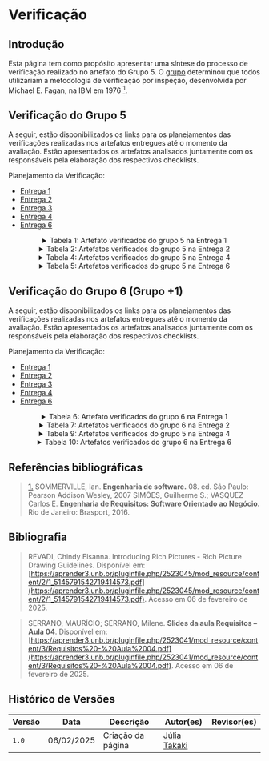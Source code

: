 # Verificação

## Introdução

Esta página tem como propósito apresentar uma síntese do processo de verificação realizado no artefato do Grupo 5. O [grupo](https://github.com/Requisitos-de-Software/2024.2-TesouroDireto) determinou que todos utilizariam a metodologia de verificação por inspeção, desenvolvida por Michael E. Fagan, na IBM em 1976 <a id="anchor_1" href="#REF1"><sup>1</sup></a>.

## Verificação do Grupo 5

A seguir, estão disponibilizados os links para os planejamentos das verificações realizadas nos artefatos entregues até o momento da avaliação. Estão apresentados os artefatos analisados juntamente com os responsáveis pela elaboração dos respectivos checklists.

Planejamento da Verificação:

- [Entrega 1](../verificacao/grupo5/entrega1/planej2-e1)
- [Entrega 2](../verificacao/grupo5/entrega2/planej2-e2)
- [Entrega 3](../verificacao/grupo5/entrega3/planej2-e3)
- [Entrega 4](../verificacao/grupo5/entrega4/planej2-e4)
- [Entrega 6](../verificacao/grupo5/entrega6/planej2-e6)

<center>

<!-- | Artefato | Entrega | Autor |
| :--------: | :-------: | :-----: |
|[Heatmap](../verificacao/grupo5/entrega1/r-heatmap)         | Entrega 1       | [Victor Rodrigues](https://github.com/ViictorHugoo) e [Thales Euflauzino](https://github.com/thaleseuflauzino)   |
|[Lista de Apps Avaliados](../verificacao/grupo5/entrega1/r-lista-app-avaliados)         | Entrega 1       | [grupo](https://requisitos-de-software.github.io/2024.2-TesouroDireto/)   |
|[App Escolhido](../verificacao/grupo5/entrega1/r-app-escolhido)         | Entrega 1       | [grupo](https://requisitos-de-software.github.io/2024.2-TesouroDireto/)   |
|[Rich Picture](../verificacao/grupo5/entrega1/r-rich-picture)         | Entrega 1       | [Thales Euflauzino](https://github.com/thaleseuflauzino) e [Júlia Takaki](https://github.com/juliatakaki)   |
|[Cronograma](../verificacao/grupo5/entrega1/r-cronograma)         | Entrega 1       | [Maria Helena](https://github.com/MariaCHelena) e [Víctor Schmidt](https://github.com/moonshinerd)   | -->

<details>
    <summary> Tabela 1: Artefato verificados do grupo 5 na Entrega 1</summary>
    <table>
  <tr>
    <th>Artefato</th>
    <th>Autor</th>
  </tr>
  <tr>
    <td><a href="../verificacao/grupo5/entrega1/r-heatmap">Heatmap</a></td>
    <td><a href="https://github.com/ViictorHugoo">Victor Rodrigues</a> e <a href="https://github.com/thaleseuflauzino">Thales Euflauzino</a></td>
  </tr>
    <tr>
    <td><a href="../verificacao/grupo5/entrega1/r-lista-app-avaliados">Lista de Apps Avaliados</a></td>
    <td><a href="https://requisitos-de-software.github.io/2024.2-TesouroDireto/">Grupo</a></td>
  </tr>
    <tr>
    <td><a href="../verificacao/grupo5/entrega1/r-app-escolhido">App Escolhido</a></td>
    <td><a href="https://requisitos-de-software.github.io/2024.2-TesouroDireto/">Grupo</a></td>
  </tr>
    <tr>
    <td><a href="../verificacao/grupo5/entrega1/r-rich-picture">Rich Picture</a></td>
    <td><a href="https://github.com/juliatakaki">Júlia Takaki</a></td>
  </tr>
    <tr>
    <td><a href="../verificacao/grupo5/entrega1/r-cronograma">Cronograma</a></td>
    <td><a href="https://github.com/MariaCHelena">Maria Helena</a> e <a href="https://github.com/moonshinerd">Víctor Schmidt</a></td>
  </tr>
</table>
<font>Fonte: <a href='https://github.com/juliatakaki'>Júlia Takaki</a></font>
</details>

<details>
    <summary> Tabela 2: Artefatos verificados do grupo 5 na Entrega 2</summary>
    
<table>
  <tr>
    <th>Artefato</th>
    <th>Autor</th>
  </tr>
  <tr>
    <td><a href="../verificacao/grupo5/entrega2/r-brainstorm">Brainstorm</a></td>
    <td><a href="https://github.com/moonshinerd">Víctor Schmidt</a></td>
  </tr>
  <tr>
    <td><a href="../verificacao/grupo5/entrega2/r-grupo-foco">Grupo de Foco</a></td>
    <td><a href="https://github.com/thaleseuflauzino">Thales Euflauzino</a></td>
  </tr>
  <tr>
    <td><a href="../verificacao/grupo5/entrega2/r-introspeccao">Introspecção</a></td>
    <td><a href="https://github.com/moonshinerd">Víctor Schmidt</a></td>
  </tr>
  <tr>
    <td><a href="../verificacao/grupo5/entrega2/r-personas">Personas</a></td>
    <td><a href="https://github.com/ViictorHugoo">Victor Rodrigues</a></td>
  </tr>
  <tr>
    <td><a href="../verificacao/grupo5/entrega2/r-glossario">Glossário</a></td>
    <td><a href="https://github.com/thaleseuflauzino">Thales Euflauzino</a></td>
  </tr>
  <tr>
    <td><a href="../verificacao/grupo5/entrega2/r-100$">Priorização 100$</a></td>
    <td><a href="https://github.com/ViictorHugoo">Victor Rodrigues</a></td>
  </tr>
  <tr>
    <td><a href="../verificacao/grupo5/entrega2/r-in-or-out">Priorização In Or Out</a></td>
    <td><a href="https://github.com/ViictorHugoo">Victor Rodrigues</a></td>
  </tr>
  <tr>
    <td><a href="../verificacao/grupo5/entrega2/r-three-level-scale">Priorização Three Level Scale</a></td>
    <td><a href="https://github.com/ViictorHugoo">Victor Rodrigues</a></td>
  </tr>
  <tr>
    <td><a href="../verificacao/grupo5/entrega2/r-perfil-de-usuario">Perfil de Usuário</a></td>
    <td><a href="https://github.com/ViictorHugoo">Victor Rodrigues</a></td>
  </tr>
  <tr>
    <td><a href="../verificacao/grupo5/entrega2/r-questionario">Questionário</a></td>
    <td><a href="https://github.com/juliatakaki">Júlia Takaki</a></td>
  </tr>
<font>Fonte: <a href='https://github.com/juliatakaki'>Júlia Takaki</a></font>
</details>

<details>
    <summary> Tabela 3: Artefatos verificados do grupo 5 na Entrega 3</summary> 
<table>
  <tr>
    <th>Artefato</th>
    <th>Autor</th>
  </tr>
  <tr>
    <td><a href="../verificacao/grupo5/entrega3/r-lexicos">Léxicos</a></td>
    <td><a href="https://github.com/thaleseuflauzino">Thales Euflauzino</a></td>
  </tr>
  <tr>
    <td><a href="../verificacao/grupo5/entrega3/r-cenarios">Cenários</a></td>
    <td><a href="https://github.com/ViictorHugoo">Victor Rodrigues</a></td>
  </tr>
  <tr>
    <td><a href="../verificacao/grupo5/entrega3/r-casos-uso">Casos de Uso</a></td>
    <td><a href="https://github.com/moonshinerd">Víctor Schmidt</a></td>
  </tr>
    <tr>
    <td><a href="../verificacao/grupo5/entrega3/r-valid-caso-uso">Validação dos Casos de Uso</a></td>
    <td><a href="https://github.com/ViictorHugoo">Victor Rodrigues</a></td>
  </tr>
    <tr>
    <td><a href="../verificacao/grupo5/entrega3/r-especificacao">Especificação Suplementar</a></td>
    <td><a href="https://github.com/MariaCHelena">Maria Helena</a> e <a href="https://github.com/juliatakaki">Júlia Takaki</a></td>
  </tr>
</table>
<font>Fonte: <a href='https://github.com/juliatakaki'>Júlia Takaki</a></font>
</details>

<details>
    <summary> Tabela 4: Artefatos verificados do grupo 5 na Entrega 4</summary>
    
<table>
  <tr>
    <th>Artefato</th>
    <th>Autor</th>
  </tr>
    <tr>
    <td><a href="../verificacao/grupo5/entrega4/r-backlog">Backlog</a></td>
    <td><a href="https://requisitos-de-software.github.io/2024.2-TesouroDireto/">Grupo</a></td>
  </tr>
    <td><a href="../verificacao/grupo5/entrega4/r-nfr">NFR Framework</a></td>
    <td><a href="https://requisitos-de-software.github.io/2024.2-TesouroDireto/">Grupo</a></td>
  </tr>
      <td><a href="../verificacao/grupo5/entrega4/r-us">Histórias do Usuário</a></td>
    <td><a href="https://requisitos-de-software.github.io/2024.2-TesouroDireto/">Grupo</a></td>
  </tr>
</table>
<font>Fonte: <a href='https://github.com/juliatakaki'>Júlia Takaki</a></font>
</details>

<details>
    <summary> Tabela 5: Artefatos verificados do grupo 5 na Entrega 6</summary>
    
<table>
  <tr>
    <th>Artefato</th>
    <th>Autor</th>
  </tr>
    <tr>
    <td><a href="../verificacao/grupo5/entrega4/r-matriz">Matriz de Rastreabilidade</a></td>
    <td><a href="https://requisitos-de-software.github.io/2024.2-TesouroDireto/">Grupo</a></td>
  </tr>
    <td><a href="../verificacao/grupo5/entrega4/r-foward">Foward-From</a></td>
    <td><a href="https://requisitos-de-software.github.io/2024.2-TesouroDireto/">Grupo</a></td>
  </tr>
      <td><a href="../verificacao/grupo5/entrega4/r-backward">Backward-From</a></td>
    <td><a href="https://requisitos-de-software.github.io/2024.2-TesouroDireto/">Grupo</a></td>
  </tr>
</table>
<font>Fonte: <a href='https://github.com/juliatakaki'>Júlia Takaki</a></font>
</details>

</center>

## Verificação do Grupo 6 (Grupo +1)

A seguir, estão disponibilizados os links para os planejamentos das verificações realizadas nos artefatos entregues até o momento da avaliação. Estão apresentados os artefatos analisados juntamente com os responsáveis pela elaboração dos respectivos checklists.

Planejamento da Verificação:

- [Entrega 1](../verificacao/grupo6/entrega1/planej2-e1)
- [Entrega 2](../verificacao/grupo6/entrega2/planej2-e2)
- [Entrega 3](../verificacao/grupo6/entrega3/planej2-e3)
- [Entrega 4](../verificacao/grupo6/entrega4/planej2-e4)
- [Entrega 6](../verificacao/grupo6/entrega6/planej2-e6)

<center>

<details>
    <summary> Tabela 6: Artefato verificados do grupo 6 na Entrega 1</summary>
    <table>
  <tr>
    <th>Artefato</th>
    <th>Autor</th>
  </tr>
  <tr>
    <td><a href="../verificacao/grupo5/entrega1/r-heatmap">Heatmap</a></td>
    <td><a href="https://github.com/an4catarina">Ana Catarina</a></td>
  </tr>
    <tr>
    <td><a href="../verificacao/grupo5/entrega1/r-lista-app-avaliados">Lista de Apps Avaliados</a></td>
    <td><a href="https://github.com/Requisitos-de-Software/2024.2-MeuINSS">Grupo</a></td>
  </tr>
    <tr>
    <td><a href="../verificacao/grupo5/entrega1/r-app-escolhido">App Escolhido</a></td>
    <td><a href="https://github.com/CristianoMoraiss">Cristiano Morais</a></td>
  </tr>
    <tr>
    <td><a href="../verificacao/grupo5/entrega1/r-rich-picture">Rich Picture</a></td>
    <td><a href="https://github.com/CristianoMoraiss">Cristiano Morais</a></td>
  </tr>
    <tr>
    <td><a href="../verificacao/grupo5/entrega1/r-cronograma">Cronograma</a></td>
    <td><a href="https://github.com/Requisitos-de-Software/2024.2-MeuINSS">Grupo</a></td>
  </tr>
</table>
<font>Fonte: <a href='https://github.com/juliatakaki'>Júlia Takaki</a></font>
</details>

<details>
    <summary> Tabela 7: Artefatos verificados do grupo 6 na Entrega 2</summary>
    
<table>
  <tr>
    <th>Artefato</th>
    <th>Autor</th>
  </tr>
  <tr>
    <td><a href="../verificacao/grupo6/entrega2/r-introspeccao">Introspecção</a></td>
    <td><a href="(https://github.com/mauricio-araujoo">Maurício Ferreira</a></td>
  </tr>
  <tr>
    <td><a href="../verificacao/grupo6/entrega2/personas2">Personas</a></td>
    <td><a href="https://github.com/julia-fortunato">Julia Fortunato</a></td>
  </tr>
  <tr>
    <td><a href="../verificacao/grupo6/entrega2/glossario">Glossário</a></td>
    <td><a href="https://github.com/an4catarina">Ana Catarina</a></td>
  </tr>
  <tr>
    <td><a href="../verificacao/grupo6/entrega2/100$">Priorização 100$</a></td>
    <td><a href="(https://github.com/nickgehjk">Nicolas Bonfim</a></td>
  </tr>
  <tr>
    <td><a href="../verificacao/grupo6/entrega2/three-level-scale">Priorização Three Level Scale</a></td>
    <td><a href="https://github.com/mauricio-araujoo">Maurício Ferreira</a></td>
  </tr>
  <tr>
    <td><a href="../verificacao/grupo6/entrega2/perfil-de-usuario">Perfil de Usuário</a></td>
    <td><a href="https://github.com/CristianoMoraiss">Cristiano Morais</a></td>
  </tr>
  <tr>
    <td><a href="../verificacao/grupo6/entrega2/questionario">Questionário</a></td>
    <td><a href="https://github.com/CristianoMoraiss">Cristiano Morais</a></td>
  </tr>
<font>Fonte: <a href='https://github.com/juliatakaki'>Júlia Takaki</a></font>
</details>

<details>
    <summary> Tabela 8: Artefatos verificados do grupo 6 na Entrega 3</summary> 
<table>
  <tr>
    <th>Artefato</th>
    <th>Autor</th>
  </tr>
  <tr>
    <td><a href="../verificacao/grupo6/entrega3/r-lexicos">Léxicos</a></td>
    <td><a href="https://github.com/Requisitos-de-Software/2024.2-MeuINSS">Grupo</a></td>
  </tr>
  <tr>
    <td><a href="../verificacao/grupo6/entrega3/r-cenarios">Cenários</a></td>
    <td><a href="https://github.com/Requisitos-de-Software/2024.2-MeuINSS">Grupo</a></td>
  </tr>
  <tr>
    <td><a href="../verificacao/grupo6/entrega3/r-casos-uso">Casos de Uso</a></td>
    <td><a href="https://github.com/Requisitos-de-Software/2024.2-MeuINSS">Grupo</a></td>
  </tr>
    <tr>
    <td><a href="../verificacao/grupo6/entrega3/r-valid-caso-uso">Validação dos Casos de Uso</a></td>
    <td><a href="https://github.com/julia-fortunato">Julia Fortunato</a></td>
  </tr>
    <tr>
    <td><a href="../verificacao/grupo6/entrega3/r-especificacao">Especificação Suplementar</a></td>
    <td><a href="https://github.com/CristianoMoraiss">Cristiano Morais</a>, <a href="https://github.com/mauricio-araujoo">Maurício Ferreira</a> e <a href="https://github.com/julia-fortunato">Julia Fortunato</a></td>
  </tr>
</table>
<font>Fonte: <a href='https://github.com/juliatakaki'>Júlia Takaki</a></font>
</details>

<details>
    <summary> Tabela 9: Artefatos verificados do grupo 5 na Entrega 4</summary>
    
<table>
  <tr>
    <th>Artefato</th>
    <th>Autor</th>
  </tr>
    <tr>
    <td><a href="../verificacao/grupo6/entrega4/r-backlog">Backlog</a></td>
    <td><a href="https://github.com/mauricio-araujoo">Maurício Ferreira</a>, <a href="https://github.com/an4catarina">Ana Catarina</a> e <a href="https://github.com/julia-fortunato">Julia Fortunato</a></td>
  </tr>
    <td><a href="../verificacao/grupo6/entrega4/r-nfr">NFR Framework</a></td>
    <td><a href="https://github.com/an4catarina">Ana Catarina</a></td>
  </tr>
      <td><a href="../verificacao/grupo6/entrega4/r-us">Histórias do Usuário</a></td>
    <td><a href="https://github.com/Requisitos-de-Software/2024.2-MeuINSS">Grupo</a></td>
  </tr>
</table>
<font>Fonte: <a href='https://github.com/juliatakaki'>Júlia Takaki</a></font>
</details>

<details>
    <summary> Tabela 10: Artefatos verificados do grupo 6 na Entrega 6</summary>
    
<table>
  <tr>
    <th>Artefato</th>
    <th>Autor</th>
  </tr>
    <tr>
    <td><a href="../verificacao/grupo6/entrega4/r-matriz">Matriz de Rastreabilidade</a></td>
    <td><a href="https://github.com/Requisitos-de-Software/2024.2-MeuINSS">Grupo</a></td>
  </tr>
    <td><a href="../verificacao/grupo6/entrega4/r-foward">Foward-From</a></td>
    <td><a href="https://github.com/CristianoMoraiss">Cristiano Morais</a>, <a href="https://github.com/mauricio-araujoo">Maurício Ferreira</a> e <a href="https://github.com/julia-fortunato">Julia Fortunato</a></td>
  </tr>
      <td><a href="../verificacao/grupo6/entrega4/r-backward">Backward-From</a></td>
    <td><a href="https://github.com/an4catarina">Ana Catarina</a> e <a href="(https://github.com/nickgehjk">Nicolas Bonfim</a></td>
  </tr>
</table>
<font>Fonte: <a href='https://github.com/juliatakaki'>Júlia Takaki</a></font>
</details>

</center>

## Referências bibliográficas
> <a id="REF1" href="#anchor_1">1.</a> SOMMERVILLE, Ian. **Engenharia de software.** 08. ed. São Paulo: Pearson Addison Wesley, 2007
> SIMÕES, Guilherme S.; VASQUEZ Carlos E. **Engenharia de Requisitos: Software Orientado ao Negócio.** Rio de Janeiro: Brasport, 2016.

## Bibliografia

> REVADI, Chindy Elsanna. Introducing Rich Pictures - Rich Picture Drawing Guidelines. Disponível em: [https://aprender3.unb.br/pluginfile.php/2523045/mod_resource/content/2/1_5145791542719414573.pdf](https://aprender3.unb.br/pluginfile.php/2523045/mod_resource/content/2/1_5145791542719414573.pdf). Acesso em 06 de fevereiro de 2025.

> SERRANO, MAURÍCIO; SERRANO, Milene. **Slides da aula Requisitos – Aula 04**. Disponível em: [https://aprender3.unb.br/pluginfile.php/2523041/mod_resource/content/3/Requisitos%20-%20Aula%2004.pdf](https://aprender3.unb.br/pluginfile.php/2523041/mod_resource/content/3/Requisitos%20-%20Aula%2004.pdf). Acesso em 06 de fevereiro de 2025.

## Histórico de Versões

| Versão | Data       | Descrição                      | Autor(es)                                                                                         | Revisor(es)                                    |
| ------ | ---------- | ------------------------------ | ------------------------------------------------------------------------------------------------- | ---------------------------------------------- |
| `1.0`    | 06/02/2025 | Criação da página     | [Júlia Takaki](https://github.com/juliatakaki) | |